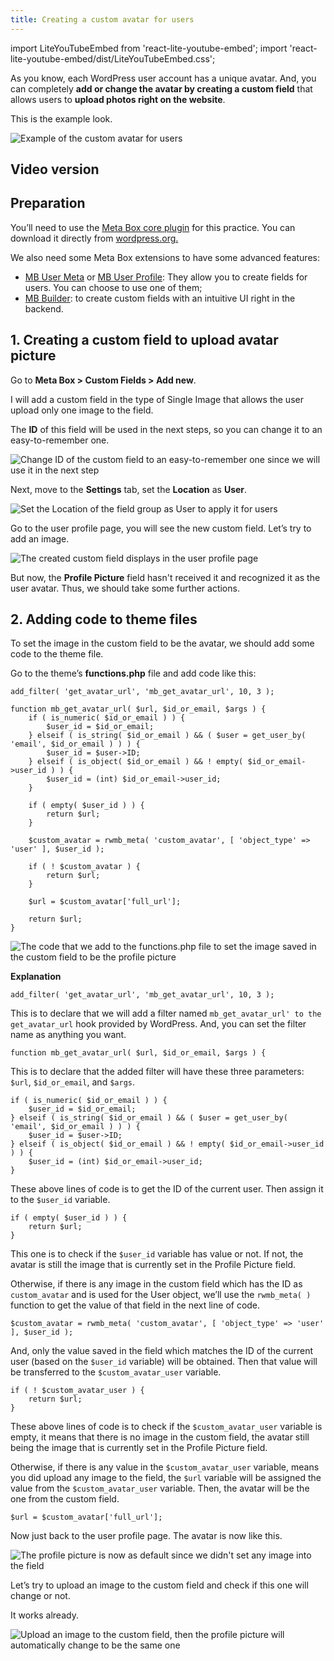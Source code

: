 ```yaml
---
title: Creating a custom avatar for users
---
```


import LiteYouTubeEmbed from 'react-lite-youtube-embed';
import 'react-lite-youtube-embed/dist/LiteYouTubeEmbed.css';

As you know, each WordPress user account has a unique avatar. And, you can completely **add or change the avatar by creating a custom field** that allows users to **upload photos right on the website**.

This is the example look.

![Example of the custom avatar for users](https://imgur.elightup.com/nDAnx3y.png)

## Video version

<LiteYouTubeEmbed id='FbjNorcc9Js' />

## Preparation

You’ll need to use the [Meta Box core plugin](https://wordpress.org/plugins/meta-box/) for this practice. You can download it directly from [wordpress.org.](https://wordpress.org/plugins/meta-box/)

We also need some Meta Box extensions to have some advanced features:

* [MB User Meta](https://metabox.io/plugins/mb-user-meta/) or [MB User Profile](https://metabox.io/plugins/mb-user-profile/): They allow you to create fields for users. You can choose to use one of them;
* [MB Builder](https://metabox.io/plugins/meta-box-builder/): to create custom fields with an intuitive UI right in the backend.

## 1. Creating a custom field to upload avatar picture

Go to **Meta Box > Custom Fields > Add new**.

I will add a custom field in the type of Single Image that allows the user upload only one image to the field.

The **ID** of this field will be used in the next steps, so you can change it to an easy-to-remember one.

![Change ID of the custom field to an easy-to-remember one since we will use it in the next step](https://imgur.elightup.com/VuJxEmP.png)

Next, move to the **Settings** tab, set the **Location** as **User**.

![Set the Location of the field group as User to apply it for users](https://imgur.elightup.com/wAIXSKl.png)

Go to the user profile page, you will see the new custom field. Let’s try to add an image.

![The created custom field displays in the user profile page](https://imgur.elightup.com/dgFPO3M.png)

But now, the **Profile Picture** field hasn't received it and recognized it as the user avatar. Thus, we should take some further actions.

## 2. Adding code to theme files

To set the image in the custom field to be the avatar, we should add some code to the theme file.

Go to the theme’s **functions.php** file and add code like this:

```
add_filter( 'get_avatar_url', 'mb_get_avatar_url', 10, 3 );

function mb_get_avatar_url( $url, $id_or_email, $args ) {
    if ( is_numeric( $id_or_email ) ) {
        $user_id = $id_or_email;
    } elseif ( is_string( $id_or_email ) && ( $user = get_user_by( 'email', $id_or_email ) ) ) {
        $user_id = $user->ID;
    } elseif ( is_object( $id_or_email ) && ! empty( $id_or_email->user_id ) ) {
        $user_id = (int) $id_or_email->user_id;
    }

    if ( empty( $user_id ) ) {
        return $url;
    }

    $custom_avatar = rwmb_meta( 'custom_avatar', [ 'object_type' => 'user' ], $user_id );

    if ( ! $custom_avatar ) {
        return $url;
    }

    $url = $custom_avatar['full_url'];

    return $url;
}
```

![The code that we add to the functions.php file to set the image saved in the custom field to be the profile picture](https://imgur.elightup.com/vNiMzXi.png)

**Explanation**

```
add_filter( 'get_avatar_url', 'mb_get_avatar_url', 10, 3 );
```

This is to declare that we will add a filter named `mb_get_avatar_url' to the` `get_avatar_url` hook provided by WordPress. And, you can set the filter name as anything you want.

```
function mb_get_avatar_url( $url, $id_or_email, $args ) {
```

This is to declare that the added filter will have these three parameters: `$url`, `$id_or_email`, and `$args`.

```
if ( is_numeric( $id_or_email ) ) {
    $user_id = $id_or_email;
} elseif ( is_string( $id_or_email ) && ( $user = get_user_by( 'email', $id_or_email ) ) ) {
    $user_id = $user->ID;
} elseif ( is_object( $id_or_email ) && ! empty( $id_or_email->user_id ) ) {
    $user_id = (int) $id_or_email->user_id;
}
```

These above lines of code is to get the ID of the current user. Then assign it to the `$user_id` variable.

```
if ( empty( $user_id ) ) {
    return $url;
}
```

This one is to check if the `$user_id` variable has value or not. If not, the avatar is still the image that is currently set in the Profile Picture field.

Otherwise, if there is any image in the custom field which has the ID as `custom_avatar` and is used for the User object, we’ll use the `rwmb_meta( )` function to get the value of that field in the next line of code.

```
$custom_avatar = rwmb_meta( 'custom_avatar', [ 'object_type' => 'user' ], $user_id );
```

And, only the value saved in the field which matches the ID of the current user (based on the `$user_id` variable) will be obtained. Then that value will be transferred to the `$custom_avatar_user` variable.

```
if ( ! $custom_avatar_user ) {
    return $url;
}
```

These above lines of code is to check if the `$custom_avatar_user` variable is empty, it means that there is no image in the custom field, the avatar still being the image that is currently set in the Profile Picture field.

Otherwise, if there is any value in the `$custom_avatar_user` variable, means you did upload any image to the field, the `$url` variable will be assigned the value from the `$custom_avatar_user` variable. Then, the avatar will be the one from the custom field.

```
$url = $custom_avatar['full_url'];
```

Now just back to the user profile page. The avatar is now like this.

![The profile picture is now as default since we didn't set any image into the field](https://imgur.elightup.com/ctjmQEY.jpg)

Let’s try to upload an image to the custom field and check if this one will change or not.

It works already.

![Upload an image to the custom field, then the profile picture will automatically change to be the same one](https://imgur.elightup.com/GjtYfKx.png)
